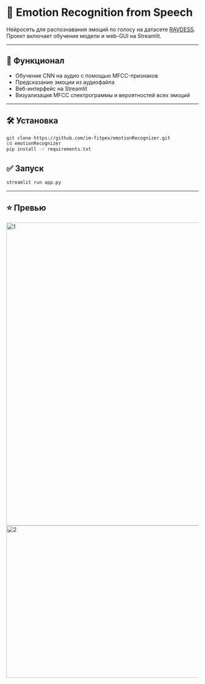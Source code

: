 # 🎤 Emotion Recognition from Speech

Нейросеть для распознавания эмоций по голосу на датасете [RAVDESS](https://www.kaggle.com/datasets/uwrfkaggler/ravdess-emotional-speech-audio).  
Проект включает обучение модели и web-GUI на Streamlit.

---

## 🚀 Функционал
- Обучение CNN на аудио с помощью MFCC-признаков
- Предсказание эмоции из аудиофайла
- Веб-интерфейс на Streamlit
- Визуализация MFCC спектрограммы и вероятностей всех эмоций

---

## 🛠️ Установка

```bash
git clone https://github.com/im-fitpex/emotionRecognizer.git
cd emotionRecognizer
pip install -r requirements.txt
```

## ✅ Запуск

```bash
streamlit run app.py
```

---

## ⭐ Превью
<img width="543" height="793" alt="1" src="https://github.com/user-attachments/assets/9ee59ede-93bc-4ca8-bba5-2b43c2ff73b9" />
<img width="546" height="399" alt="2" src="https://github.com/user-attachments/assets/fbfeb7a6-da5f-437b-ad7a-83889708b73a" />

